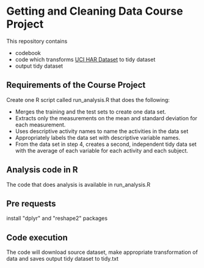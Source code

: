 Getting and Cleaning Data Course Project
========================================
This repository contains 
- codebook
- code which transforms [UCI HAR Dataset](https://d396qusza40orc.cloudfront.net/getdata%2Fprojectfiles%2FUCI%20HAR%20Dataset.zip) to tidy dataset 
- output tidy dataset

## Requirements of the Course Project
Create one R script called run_analysis.R that does the following: 
- Merges the training and the test sets to create one data set.
- Extracts only the measurements on the mean and standard deviation for each measurement. 
- Uses descriptive activity names to name the activities in the data set
- Appropriately labels the data set with descriptive variable names. 
- From the data set in step 4, creates a second, independent tidy data set with the average of each variable for each activity and each subject.

## Analysis code in R

The code that does analysis is available in run_analysis.R
## Pre requests
install "dplyr" and "reshape2" packages
## Code execution
The code will download source dataset, make appropriate transformation of data and saves output tidy dataset to tidy.txt